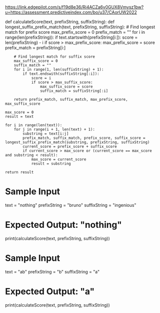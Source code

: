 https://link.edgepilot.com/s/f19d8e36/Ri4ACZa6v0GUX8Vmysz1bw?u=https://assessment.predictiveindex.com/bo/u37/CAorUW2022

def calculateScore(text, prefixString, suffixString):
    def longest_suffix_prefix_match(text, prefixString, suffixString):
        # Find longest match for prefix score
        max_prefix_score = 0
        prefix_match = ""
        for i in range(len(prefixString)):
            if text.startswith(prefixString[i:]):
                score = len(prefixString) - i
                if score > max_prefix_score:
                    max_prefix_score = score
                    prefix_match = prefixString[i:]

        # Find longest match for suffix score
        max_suffix_score = 0
        suffix_match = ""
        for i in range(1, len(suffixString) + 1):
            if text.endswith(suffixString[:i]):
                score = i
                if score > max_suffix_score:
                    max_suffix_score = score
                    suffix_match = suffixString[:i]

        return prefix_match, suffix_match, max_prefix_score, max_suffix_score

    max_score = 0
    result = text

    for i in range(len(text)):
        for j in range(i + 1, len(text) + 1):
            substring = text[i:j]
            prefix_match, suffix_match, prefix_score, suffix_score = longest_suffix_prefix_match(substring, prefixString, suffixString)
            current_score = prefix_score + suffix_score
            if current_score > max_score or (current_score == max_score and substring < result):
                max_score = current_score
                result = substring

    return result

# Sample Input
text = "nothing"
prefixString = "bruno"
suffixString = "ingenious"

# Expected Output: "nothing"
print(calculateScore(text, prefixString, suffixString))

# Sample Input
text = "ab"
prefixString = "b"
suffixString = "a"

# Expected Output: "a"
print(calculateScore(text, prefixString, suffixString))
